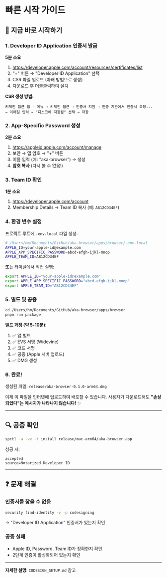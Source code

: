 # 빠른 시작 가이드

## 🚀 지금 바로 시작하기

### 1. Developer ID Application 인증서 발급

**5분 소요**

1. https://developer.apple.com/account/resources/certificates/list
2. "+" 버튼 → "Developer ID Application" 선택
3. CSR 파일 업로드 (아래 방법으로 생성)
4. 다운로드 후 더블클릭하여 설치

**CSR 생성 방법:**
```
키체인 접근 앱 → 메뉴 → 키체인 접근 → 인증서 지원 → 인증 기관에서 인증서 요청...
→ 이메일 입력 → "디스크에 저장됨" 선택 → 저장
```

### 2. App-Specific Password 생성

**2분 소요**

1. https://appleid.apple.com/account/manage
2. 보안 → 앱 암호 → "+" 버튼
3. 이름 입력 (예: "aka-browser") → 생성
4. **암호 복사** (다시 볼 수 없음!)

### 3. Team ID 확인

**1분 소요**

1. https://developer.apple.com/account
2. Membership Details → Team ID 복사 (예: `AB12CD34EF`)

### 4. 환경 변수 설정

프로젝트 루트에 `.env.local` 파일 생성:

```bash
# /Users/hm/Documents/GitHub/aka-browser/apps/browser/.env.local
APPLE_ID=your-apple-id@example.com
APPLE_APP_SPECIFIC_PASSWORD=abcd-efgh-ijkl-mnop
APPLE_TEAM_ID=AB12CD34EF
```

**또는** 터미널에서 직접 실행:

```bash
export APPLE_ID="your-apple-id@example.com"
export APPLE_APP_SPECIFIC_PASSWORD="abcd-efgh-ijkl-mnop"
export APPLE_TEAM_ID="AB12CD34EF"
```

### 5. 빌드 및 공증

```bash
cd /Users/hm/Documents/GitHub/aka-browser/apps/browser
pnpm run package
```

**빌드 과정 (약 5-10분):**
1. ✅ 앱 빌드
2. ✅ EVS 서명 (Widevine)
3. ✅ 코드 서명
4. ✅ 공증 (Apple 서버 업로드)
5. ✅ DMG 생성

### 6. 완료!

생성된 파일: `release/aka-browser-0.1.0-arm64.dmg`

이제 이 파일을 인터넷에 업로드하여 배포할 수 있습니다. 
사용자가 다운로드해도 **"손상되었다"는 메시지가 나타나지 않습니다!** ✨

---

## 🔍 공증 확인

```bash
spctl -a -vv -t install release/mac-arm64/aka-browser.app
```

성공 시:
```
accepted
source=Notarized Developer ID
```

---

## ❓ 문제 해결

### 인증서를 찾을 수 없음
```bash
security find-identity -v -p codesigning
```
→ "Developer ID Application" 인증서가 있는지 확인

### 공증 실패
- Apple ID, Password, Team ID가 정확한지 확인
- 2단계 인증이 활성화되어 있는지 확인

---

**자세한 설명**: `CODESIGN_SETUP.md` 참고
